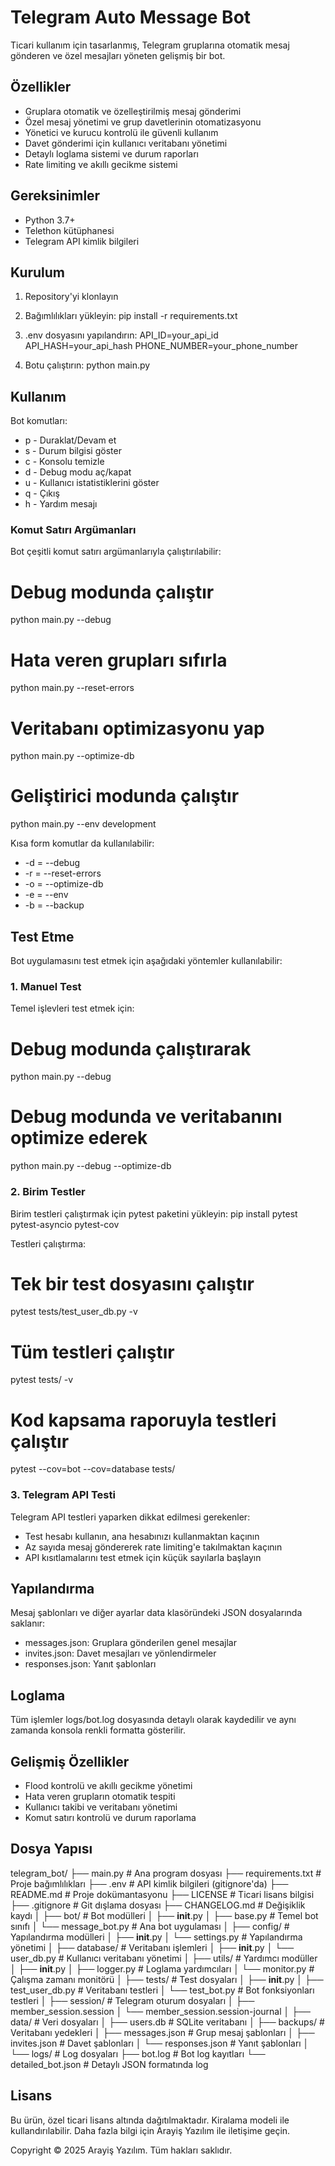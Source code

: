 # Telegram Auto Message Bot

Ticari kullanım için tasarlanmış, Telegram gruplarına otomatik mesaj gönderen ve özel mesajları yöneten gelişmiş bir bot.

## Özellikler

- Gruplara otomatik ve özelleştirilmiş mesaj gönderimi
- Özel mesaj yönetimi ve grup davetlerinin otomatizasyonu
- Yönetici ve kurucu kontrolü ile güvenli kullanım
- Davet gönderimi için kullanıcı veritabanı yönetimi
- Detaylı loglama sistemi ve durum raporları
- Rate limiting ve akıllı gecikme sistemi

## Gereksinimler

- Python 3.7+
- Telethon kütüphanesi
- Telegram API kimlik bilgileri

## Kurulum

1. Repository'yi klonlayın
2. Bağımlılıkları yükleyin:
   pip install -r requirements.txt

3. .env dosyasını yapılandırın:
   API_ID=your_api_id 
   API_HASH=your_api_hash 
   PHONE_NUMBER=your_phone_number

4. Botu çalıştırın:
   python main.py

## Kullanım

Bot komutları:
- p - Duraklat/Devam et
- s - Durum bilgisi göster
- c - Konsolu temizle
- d - Debug modu aç/kapat
- u - Kullanıcı istatistiklerini göster
- q - Çıkış
- h - Yardım mesajı

### Komut Satırı Argümanları

Bot çeşitli komut satırı argümanlarıyla çalıştırılabilir:

# Debug modunda çalıştır
python main.py --debug

# Hata veren grupları sıfırla
python main.py --reset-errors

# Veritabanı optimizasyonu yap
python main.py --optimize-db

# Geliştirici modunda çalıştır
python main.py --env development

Kısa form komutlar da kullanılabilir:
- -d = --debug
- -r = --reset-errors  
- -o = --optimize-db
- -e = --env
- -b = --backup

## Test Etme

Bot uygulamasını test etmek için aşağıdaki yöntemler kullanılabilir:

### 1. Manuel Test

Temel işlevleri test etmek için:
# Debug modunda çalıştırarak
python main.py --debug

# Debug modunda ve veritabanını optimize ederek
python main.py --debug --optimize-db

### 2. Birim Testler

Birim testleri çalıştırmak için pytest paketini yükleyin:
pip install pytest pytest-asyncio pytest-cov

Testleri çalıştırma:
# Tek bir test dosyasını çalıştır
pytest tests/test_user_db.py -v

# Tüm testleri çalıştır
pytest tests/ -v

# Kod kapsama raporuyla testleri çalıştır
pytest --cov=bot --cov=database tests/

### 3. Telegram API Testi

Telegram API testleri yaparken dikkat edilmesi gerekenler:
- Test hesabı kullanın, ana hesabınızı kullanmaktan kaçının
- Az sayıda mesaj göndererek rate limiting'e takılmaktan kaçının
- API kısıtlamalarını test etmek için küçük sayılarla başlayın

## Yapılandırma

Mesaj şablonları ve diğer ayarlar data klasöründeki JSON dosyalarında saklanır:
- messages.json: Gruplara gönderilen genel mesajlar
- invites.json: Davet mesajları ve yönlendirmeler
- responses.json: Yanıt şablonları

## Loglama

Tüm işlemler logs/bot.log dosyasında detaylı olarak kaydedilir ve aynı zamanda konsola renkli formatta gösterilir.

## Gelişmiş Özellikler

- Flood kontrolü ve akıllı gecikme yönetimi
- Hata veren grupların otomatik tespiti
- Kullanıcı takibi ve veritabanı yönetimi
- Komut satırı kontrolü ve durum raporlama

## Dosya Yapısı

telegram_bot/
├── main.py                   # Ana program dosyası
├── requirements.txt          # Proje bağımlılıkları
├── .env                      # API kimlik bilgileri (gitignore'da)
├── README.md                 # Proje dokümantasyonu
├── LICENSE                   # Ticari lisans bilgisi
├── .gitignore                # Git dışlama dosyası
├── CHANGELOG.md              # Değişiklik kaydı
│
├── bot/                      # Bot modülleri
│   ├── __init__.py
│   ├── base.py               # Temel bot sınıfı
│   └── message_bot.py        # Ana bot uygulaması
│
├── config/                   # Yapılandırma modülleri
│   ├── __init__.py
│   └── settings.py           # Yapılandırma yönetimi
│
├── database/                 # Veritabanı işlemleri
│   ├── __init__.py
│   └── user_db.py            # Kullanıcı veritabanı yönetimi
│
├── utils/                    # Yardımcı modüller
│   ├── __init__.py
│   ├── logger.py             # Loglama yardımcıları
│   └── monitor.py            # Çalışma zamanı monitörü
│
├── tests/                    # Test dosyaları
│   ├── __init__.py
│   ├── test_user_db.py       # Veritabanı testleri
│   └── test_bot.py           # Bot fonksiyonları testleri
│
├── session/                  # Telegram oturum dosyaları
│   ├── member_session.session
│   └── member_session.session-journal
│
├── data/                     # Veri dosyaları
│   ├── users.db              # SQLite veritabanı
│   ├── backups/              # Veritabanı yedekleri
│   ├── messages.json         # Grup mesaj şablonları
│   ├── invites.json          # Davet şablonları
│   └── responses.json        # Yanıt şablonları
│
└── logs/                     # Log dosyaları
    ├── bot.log               # Bot log kayıtları
    └── detailed_bot.json     # Detaylı JSON formatında log

## Lisans

Bu ürün, özel ticari lisans altında dağıtılmaktadır. Kiralama modeli ile kullandırılabilir. Daha fazla bilgi için Arayiş Yazılım ile iletişime geçin.

Copyright © 2025 Arayiş Yazılım. Tüm hakları saklıdır.